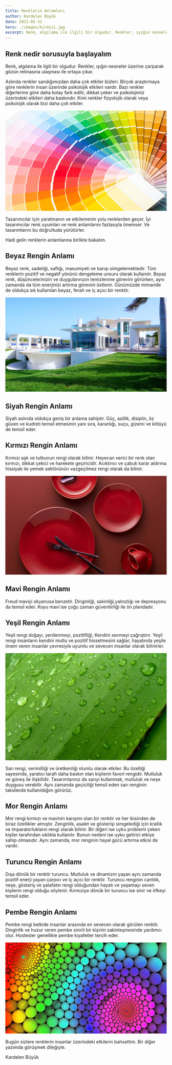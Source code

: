 ```yaml
---
title: Renklerin Anlamları
author: Kardelen Büyük
date: 2021-05-31
hero: ./images/kirmizi.jpg
excerpt: Renk, algılama ile ilgili bir olgudur. Renkler, ışığın nesneler üzerine çarparak gözün retinasına ulaşması ile ortaya çıkar. Aslında renkler sandığımızdan daha çok etkiler bizleri. Birçok araştırmaya göre renklerin insan üzerinde psikolojik etkileri vardır.
---
```


## Renk nedir sorusuyla başlayalım

Renk, algılama ile ilgili bir olgudur. Renkler, ışığın nesneler üzerine çarparak gözün retinasına ulaşması ile ortaya çıkar.

Aslında renkler sandığımızdan daha çok etkiler bizleri. Birçok araştırmaya göre renklerin insan üzerinde psikolojik etkileri vardır. Bazı renkler diğerlerine göre daha kolay fark edilir, dikkat çeker ve psikolojimiz üzerindeki etkileri daha baskındır. Kimi renkler fizyolojik olarak veya psikolojik olarak bizi daha çok etkiler.

![Renk Paleti](./images/renk.jpg)

Tasarımcılar için yaratmanın ve etkilemenin yolu renklerden geçer. İyi tasarımcılar renk uyumları ve renk anlamlarını fazlasıyla önemser. Ve tasarımlarını bu doğrultuda yürütürler.

Hadi gelin renklerin anlamlarına birlikte bakalım.

## Beyaz Rengin Anlamı

Beyaz renk, sadeliği, saflığı, masumiyeti ve barışı simgelemektedir. Tüm renklerin pozitif ve negatif yönünü dengeleme unsuru olarak kullanılır. Beyaz renk, düşüncelerinizin ve duygularınızın temizlenme görevini görürken, aynı zamanda da tüm enerjinizi artırma görevini üstlenir. Günümüzde mimaride de oldukça sık kullanılan beyaz, ferah ve iç açıcı bir renktir.

![Beyaz Ev](./images/ev.jpg)

## Siyah Rengin Anlamı

Siyah aslında oldukça geniş bir anlama sahiptir. Güç, asillik, disiplin, öz güven ve kudreti temsil etmesinin yanı sıra, karanlığı, suçu, gizemi ve kötüyü de temsil eder.

## Kırmızı Rengin Anlamı

Kırmızı aşk ve tutkunun rengi olarak bilinir. Heyecan verici bir renk olan kırmızı, dikkat çekici ve harekete geçiricidir. Acıktırıcı ve çabuk karar aldırma hissiyatı ile yemek sektörünün vazgeçilmez rengi olarak da bilinir.

![Kırmızı Yemek Takımı](./images/kirmizi.jpg)

## Mavi Rengin Anlamı

Freud maviyi okyanusa benzetir. Dinginliği, sakinliği,yalnızlığı ve depresyonu da temsil eder. Koyu mavi ise çoğu zaman güvenilirliği ile ön plandadır.

## Yeşil Rengin Anlamı

Yeşil rengi doğayı, yenilenmeyi, pozitifliği, Kendini sevmeyi çağrıştırır. Yeşil rengi insanların kendini mutlu ve pozitif hissetmesini sağlar, hayatında yeşile önem veren insanlar çevresiyle uyumlu ve sevecen insanlar olarak bilinirler.

![Yeşil Yaprak](./images/yesil.jpg)

Sarı rengi, verimliliği ve üretkenliği olumlu olarak etkiler. Bu özelliği sayesinde, yaratıcı tarafı daha baskın olan kişilerin favori rengidir. Mutluluk ve güneş ile ilişkilidir. Tasarımlarınız da sarıyı kullanmak, mutluluk ve neşe duygusu verebilir. Aynı zamanda geçiciliği temsil eden sarı renginin taksilerde kullanıldığını görürüz.

## Mor Rengin Anlamı

Mor rengi kırmızı ve mavinin karışımı olan bir renktir ve her ikisinden de biraz özellikler almıştır. Zenginlik, asalet ve gösterişi simgelediği için krallık ve imparatorlukların rengi olarak bilinir. Bir diğeri ise uyku problemi çeken kişiler tarafından sıklıkla kullanılır. Bunun nedeni ise uyku getirici etkiye sahip olmasıdır. Aynı zamanda, mor renginin hayal gücü artırma etkisi de vardır.

## Turuncu Rengin Anlamı

Dışa dönük bir renktir turuncu. Mutluluk ve dinamizm yayan aynı zamanda pozitif enerji yayan çarpıcı ve iç açıcı bir renktir. Turuncu renginin canlılık, neşe, gösteriş ve şatafatın rengi olduğundan hayatı ve yaşamayı seven kişilerin rengi olduğu söylenir. Kırmızıya dönük bir turuncu ise sinir ve öfkeyi temsil eder.

## Pembe Rengin Anlamı

Pembe rengi belkide insanlar arasında en sevecen olarak görülen renktir. Dinginlik ve huzur veren pembe sinirli bir kişinin sakinleşmesinde yardımcı olur. Hostesler genellikle pembe kıyafetler tercih eder.

![Renkli Tablo](./images/renkli.jpg)

Bugün sizlere renklerin insanlar üzerindeki etkilerin bahsettim. Bir diğer yazımda görüşmek dileğiyle.

Kardelen Büyük













